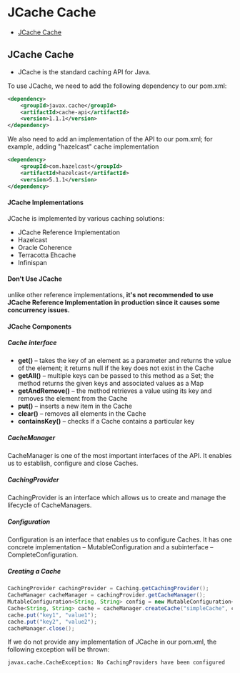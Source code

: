 # JCache Cache

- [JCache Cache](#JCache_Cache)



## <a name='JCache_Cache'> JCache Cache </a>


- JCache is the standard caching API for Java.

To use JCache, we need to add the following dependency to our pom.xml:
```xml
<dependency>
    <groupId>javax.cache</groupId>
    <artifactId>cache-api</artifactId>
    <version>1.1.1</version>
</dependency>
```

We also need to add an implementation of the API to our pom.xml; 
for example, adding "hazelcast" cache implementation
```xml
<dependency>
    <groupId>com.hazelcast</groupId>
    <artifactId>hazelcast</artifactId>
    <version>5.1.1</version>
</dependency>
```

#### JCache Implementations
JCache is implemented by various caching solutions:
- JCache Reference Implementation
- Hazelcast
- Oracle Coherence
- Terracotta Ehcache
- Infinispan


#### Don't Use JCache 

unlike other reference implementations, 
**it's not recommended to use JCache Reference Implementation in production since it causes some concurrency issues.**

#### JCache Components

##### Cache interface 

- **get()** – takes the key of an element as a parameter and returns the value of the element; it returns null if the key does not exist in the Cache
- **getAll()** – multiple keys can be passed to this method as a Set; the method returns the given keys and associated values as a Map
- **getAndRemove()** – the method retrieves a value using its key and removes the element from the Cache
- **put()** – inserts a new item in the Cache
- **clear()** – removes all elements in the Cache
- **containsKey()** – checks if a Cache contains a particular key


##### CacheManager
CacheManager is one of the most important interfaces of the API. It enables us to establish, configure and close Caches.

##### CachingProvider
CachingProvider is an interface which allows us to create and manage the lifecycle of CacheManagers.

##### Configuration
Configuration is an interface that enables us to configure Caches. It has one concrete implementation – MutableConfiguration and a subinterface – CompleteConfiguration.

#####  Creating a Cache

```java
CachingProvider cachingProvider = Caching.getCachingProvider();
CacheManager cacheManager = cachingProvider.getCacheManager();
MutableConfiguration<String, String> config = new MutableConfiguration<>();
Cache<String, String> cache = cacheManager.createCache("simpleCache", config);
cache.put("key1", "value1");
cache.put("key2", "value2");
cacheManager.close();
```

If we do not provide any implementation of JCache in our pom.xml, the following exception will be thrown:

```
javax.cache.CacheException: No CachingProviders have been configured
```









